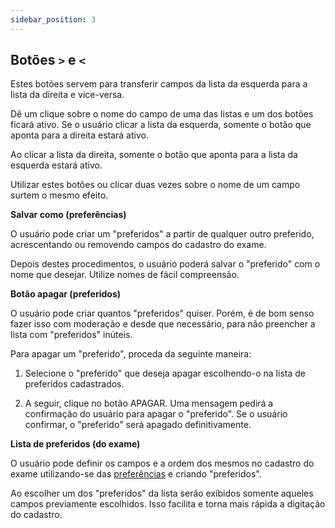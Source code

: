 ```yaml
---
sidebar_position: 3
---
```


## Botões `>` e `<`

Estes botões servem para transferir campos da lista da esquerda para a lista da direita e vice-versa.

Dê um clique sobre o nome do campo de uma das listas e um dos botões ficará ativo. Se o usuário clicar a lista da esquerda, somente o botão que aponta para a direita estará ativo.

Ao clicar a lista da direita, somente o botão que aponta para a lista da esquerda estará ativo.

Utilizar estes botões ou clicar duas vezes sobre o nome de um campo surtem o mesmo efeito.

**Salvar como (preferências)**

O usuário pode criar um "preferidos" a partir de qualquer outro preferido, acrescentando ou removendo campos do cadastro do exame.

Depois destes procedimentos, o usuário poderá salvar o "preferido" com o nome que desejar. Utilize nomes de fácil compreensão.

**Botão apagar (preferidos)**

O usuário pode criar quantos "preferidos" quiser. Porém, é de bom senso fazer isso com moderação e desde que necessário, para não preencher a lista com "preferidos" inúteis.

Para apagar um "preferido", proceda da seguinte maneira:

1. Selecione o "preferido" que deseja apagar escolhendo-o na lista de preferidos cadastrados.

2. A seguir, clique no botão APAGAR. Uma mensagem pedirá a confirmação do usuário para apagar o "preferido". Se o usuário confirmar, o "preferido" será apagado definitivamente.

**Lista de preferidos (do exame)**

O usuário pode definir os campos e a ordem dos mesmos no cadastro do exame utilizando-se das [preferências](%5Cl%20%22DR_EXPLAIN_BROKEN_NODE_ID%22) e criando "preferidos".

Ao escolher um dos "preferidos" da lista serão exibidos somente aqueles campos previamente escolhidos. Isso facilita e torna mais rápida a digitação do cadastro.